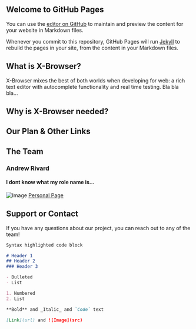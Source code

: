 ## Welcome to GitHub Pages

You can use the [editor on GitHub](https://github.com/jackyyym/x-browser-site/edit/main/README.md) to maintain and preview the content for your website in Markdown files.

Whenever you commit to this repository, GitHub Pages will run [Jekyll](https://jekyllrb.com/) to rebuild the pages in your site, from the content in your Markdown files.

## What is X-Browser?
X-Browser mixes the best of both worlds when developing for web: a rich text editor with autocomplete functionality and real time testing. Bla bla bla...

## Why is X-Browser needed?


## Our Plan & Other Links


## The Team


### Andrew Rivard
#### I dont know what my role name is...
![Image](https://media-exp1.licdn.com/dms/image/C4E03AQGfJkTIlJ5w5A/profile-displayphoto-shrink_400_400/0?e=1609977600&v=beta&t=gj9Ig2OeOW28PywwJLXgCfRQuOH6jRU4ZGzOZJmZAuA)
[Personal Page](https://andrivard4.github.io)


## Support or Contact

If you have any questions about our project, you can reach out to any of the team!



```markdown
Syntax highlighted code block

# Header 1
## Header 2
### Header 3

- Bulleted
- List

1. Numbered
2. List

**Bold** and _Italic_ and `Code` text

[Link](url) and ![Image](src)
```


